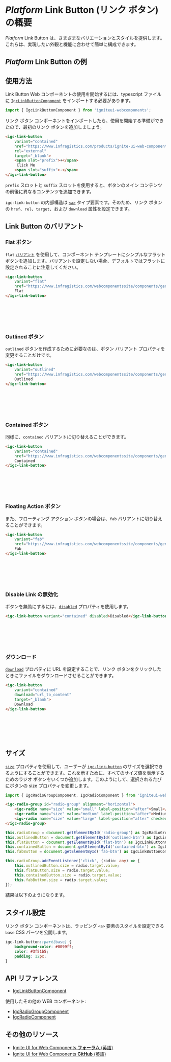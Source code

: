 # $Platform$ Link Button (リンク ボタン) の概要

$Platform$ Link Button は、さまざまなバリエーションとスタイルを提供します。これらは、実現したい外観と機能に合わせて簡単に構成できます。

## $Platform$ Link Button の例

<code-view style="height: 100px"
           data-demos-base-url="{environment:dvDemosBaseUrl}"
           iframe-src="{environment:dvDemosBaseUrl}/inputs/link-button-overview"
           alt="$Platform$ Button の例"
           github-src="inputs/link-button/overview">
</code-view>

## 使用方法

Link Button Web コンポーネントの使用を開始するには、typescript ファイルに [`IgcLinkButtonComponent`](https://www.infragistics.com/products/ignite-ui-web-components/docs/typescript/latest/classes/IgcLinkButtonComponent.html) をインポートする必要があります。

```ts
import { IgcLinkButtonComponent } from 'igniteui-webcomponents'; 
```

リンク ボタン コンポーネントをインポートしたら、使用を開始する準備ができたので、最初のリンク ボタンを追加しましょう。

```html
<igc-link-button
    variant="contained"
    href="https://www.infragistics.com/products/ignite-ui-web-components"
    rel="external"
    target="_blank">
    <span slot="prefix">+</span>
     Click Me
    <span slot="suffix">-</span>
</igc-link-button>
```

`prefix` スロットと `suffix` スロットを使用すると、ボタンのメイン コンテンツの前後に異なるコンテンツを追加できます。

`igc-link-button` の内部構造は [`<a>`](https://developer.mozilla.org/ja/docs/Web/HTML/Element/a) タイプ要素です。そのため、リンク ボタンの `href`、`rel`、`target`、および `download` 属性を設定できます。

## Link Button のバリアント

### Flat ボタン

`flat` [`バリアント`](https://www.infragistics.com/products/ignite-ui-web-components/docs/typescript/latest/classes/IgcLinkButtonComponent.html#variant) を使用して、コンポーネント テンプレートにシンプルなフラット ボタンを追加します。バリアントを設定しない場合、デフォルトではフラットに設定されることに注意してください。

```html
<igc-link-button
    variant="flat"
    href="https://www.infragistics.com/webcomponentssite/components/general-getting-started.html">
    Flat
</igc-link-button>
```

<div class="sample-container loading" style="height: 70px">
    <iframe class="lazyload" seamless width="100%" height="100%" frameborder="0" data-src="{environment:dvDemosBaseUrl}/inputs/link-button-flat">
</iframe></div>

### Outlined ボタン

`outlined` ボタンを作成するために必要なのは、ボタン バリアント プロパティを変更することだけです。

```html
<igc-link-button
    variant="outlined"
    href="https://www.infragistics.com/webcomponentssite/components/general-getting-started.html">
    Outlined
</igc-link-button>
```

<div class="sample-container loading" style="height: 70px">
    <iframe class="lazyload" seamless width="100%" height="100%" frameborder="0" data-src="{environment:dvDemosBaseUrl}/inputs/link-button-outlined">
</iframe></div>

### Contained ボタン

同様に、`contained` バリアントに切り替えることができます。

```html
<igc-link-button
    variant="contained"
    href="https://www.infragistics.com/webcomponentssite/components/general-getting-started.html">
    Contained
</igc-link-button>
```

<div class="sample-container loading" style="height: 70px">
    <iframe class="lazyload" seamless width="100%" height="100%" frameborder="0" data-src="{environment:dvDemosBaseUrl}/inputs/link-button-contained">
</iframe></div>

### Floating Action ボタン

また、フローティング アクション ボタンの場合は、`fab` バリアントに切り替えることができます。 

```html
<igc-link-button
    variant="fab"
    href="https://www.infragistics.com/webcomponentssite/components/general-getting-started.html">
    Fab
</igc-link-button>
```

<div class="sample-container loading" style="height: 70px">
    <iframe class="lazyload" seamless width="100%" height="100%" frameborder="0" data-src="{environment:dvDemosBaseUrl}/inputs/link-button-fab">
</iframe></div>

### Disable Link の無効化

ボタンを無効にするには、[`disabled`](https://www.infragistics.com/products/ignite-ui-web-components/docs/typescript/latest/classes/IgcLinkButtonComponent.html#disabled) プロパティを使用します。

```html
<igc-link-button variant="contained" disabled>Disabled</igc-link-button>
```

<div class="sample-container loading" style="height: 70px">
    <iframe class="lazyload" seamless width="100%" height="100%" frameborder="0" data-src="{environment:dvDemosBaseUrl}/inputs/link-button-disabled">
</iframe></div>

### ダウンロード

[`download`](https://www.infragistics.com/products/ignite-ui-web-components/docs/typescript/latest/classes/IgcLinkButtonComponent.html#download) プロパティに URL を設定することで、リンク ボタンをクリックしたときにファイルをダウンロードさせることができます。

```html
<igc-link-button
    variant="contained"
    download="url_to_content"
    target="_blank">
    Download
</igc-link-button>
```

<div class="sample-container loading" style="height: 70px">
    <iframe class="lazyload" seamless width="100%" height="100%" frameborder="0" data-src="{environment:dvDemosBaseUrl}/inputs/link-button-download">
</iframe></div>

## サイズ

[`size`](https://www.infragistics.com/products/ignite-ui-web-components/docs/typescript/latest/classes/IgcLinkButtonComponent.html#size) プロパティを使用して、ユーザーが [`igc-link-button`]({environment:wcApiUrl}/classes/IgcLinkButtonComponent.html#size) のサイズを選択できるようにすることができます。これを示すために、すべてのサイズ値を表示するためのラジオ ボタンをいくつか追加します。このようにして、選択されるたびにボタンの size プロパティを変更します。

```ts
import { IgcRadioGroupComponent, IgcRadioComponent } from 'igniteui-webcomponents';
```

```html
<igc-radio-group id="radio-group" alignment="horizontal">
    <igc-radio name="size" value="small" label-position="after">Small</igc-radio>
    <igc-radio name="size" value="medium" label-position="after">Medium</igc-radio>
    <igc-radio name="size" value="large" label-position="after" checked="true">Large</igc-radio>
</igc-radio-group>
```

```ts
this.radioGroup = document.getElementById('radio-group') as IgcRadioGroupComponent;
this.outlinedButton = document.getElementById('outlined-btn') as IgcLinkButtonComponent;
this.flatButton = document.getElementById('flat-btn') as IgcLinkButtonComponent;
this.containedButton = document.getElementById('contained-btn') as IgcLinkButtonComponent;
this.fabButton = document.getElementById('fab-btn') as IgcLinkButtonComponent;

this.radioGroup.addEventListener('click', (radio: any) => {
    this.outlinedButton.size = radio.target.value;
    this.flatButton.size = radio.target.value;
    this.containedButton.size = radio.target.value;
    this.fabButton.size = radio.target.value;
});        
```

結果は以下のようになります。

<code-view style="height: 200px"
           data-demos-base-url="{environment:dvDemosBaseUrl}"
           iframe-src="{environment:dvDemosBaseUrl}/inputs/link-button-size"
           alt="$Platform$ List の例"
           github-src="/inputs/link-button/size">
</code-view>

## スタイル設定

リンク ボタン コンポーネントは、ラッピング `<a>` 要素のスタイルを設定できる `base` CSS パーツを公開します。

```css
igc-link-button::part(base) {
    background-color: #0099ff;
    color: #3f51b5;
    padding: 12px;
}
```

<code-view style="height: 100px"
           data-demos-base-url="{environment:dvDemosBaseUrl}"
           iframe-src="{environment:dvDemosBaseUrl}/inputs/link-button-styling"
           alt="$Platform$ List の例"
           github-src="/inputs/link-button/styling">
</code-view>

## API リファレンス

* [IgcLinkButtonComponent](https://www.infragistics.com/products/ignite-ui-web-components/docs/typescript/latest/classes/IgcLinkButtonComponent.html)

使用したその他の WEB コンポーネント:

* [IgcRadioGroupComponent](https://www.infragistics.com/products/ignite-ui-web-components/docs/typescript/latest/classes/IgcRadioGroupComponent.html)
* [IgcRadioComponent](https://www.infragistics.com/products/ignite-ui-web-components/docs/typescript/latest/classes/IgcRadioComponent.html)

## その他のリソース

<div class="divider--half"></div>

* [Ignite UI for Web Components **フォーラム** (英語)](https://www.infragistics.com/community/forums/f/ignite-ui-for-web-components)
* [Ignite UI for Web Components **GitHub** (英語)](https://github.com/IgniteUI/igniteui-webcomponents)
